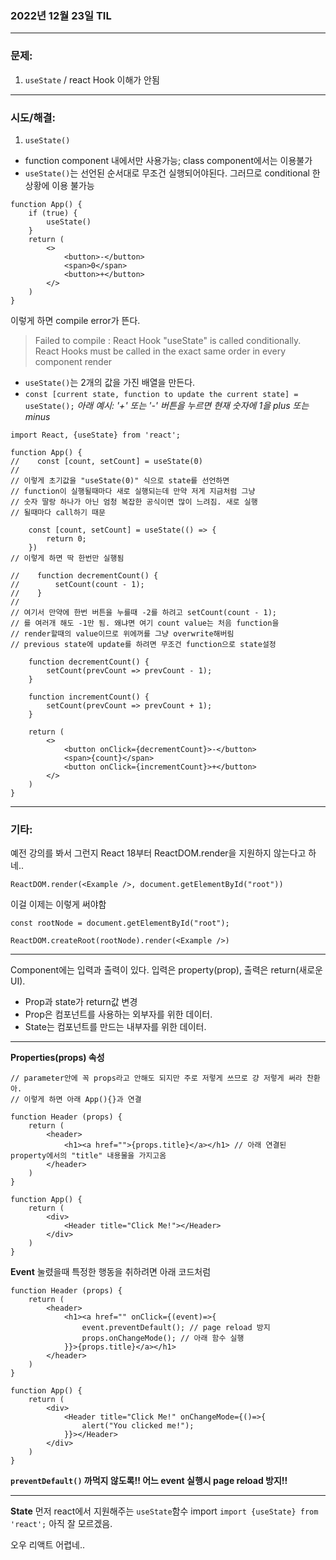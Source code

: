 ### 2022년 12월 23일 TIL

---

### **문제:**
1. `useState` / react Hook 이해가 안됨

---

### **시도/해결:**
1. `useState()`
- function component 내에서만 사용가능; class component에서는 이용불가
- `useState()`는 선언된 순서대로 무조건 실행되어야된다. 그러므로 conditional 한 상황에 이용 불가능
```
function App() {
    if (true) {
        useState()
    }
    return (
        <>
            <button>-</button>
            <span>0</span>
            <button>+</button>
        </>
    )
}
```
이렇게 하면 compile error가 뜬다.
> Failed to compile : React Hook "useState" is called conditionally. React Hooks must be called in the exact same order in every component render

- `useState()`는 2개의 값을 가진 배열을 만든다.
- `const [current state, function to update the current state] = useState();` 
*아래 예시: '+' 또는 '-' 버튼을 누르면 현재 숫자에 1을 plus 또는 minus*

```
import React, {useState} from 'react';

function App() {
//    const [count, setCount] = useState(0)
//
// 이렇게 초기값을 "useState(0)" 식으로 state를 선언하면 
// function이 실행될때마다 새로 실행되는데 만약 저게 지금처럼 그냥 
// 숫자 딸랑 하나가 아닌 엄청 복잡한 공식이면 많이 느려짐. 새로 실행
// 될때마다 call하기 때문

    const [count, setCount] = useState(() => {
        return 0;
    })
// 이렇게 하면 딱 한번만 실행됨

//    function decrementCount() {
//        setCount(count - 1);
//    } 
// 
// 여기서 만약에 한번 버튼을 누를때 -2를 하려고 setCount(count - 1);
// 를 여러개 해도 -1만 됨. 왜냐면 여기 count value는 처음 function을 
// render할때의 value이므로 위에꺼를 그냥 overwrite해버림
// previous state에 update를 하려면 무조건 function으로 state설정

    function decrementCount() {
        setCount(prevCount => prevCount - 1);
    }

    function incrementCount() {
        setCount(prevCount => prevCount + 1);
    }

    return (
        <>
            <button onClick={decrementCount}>-</button>
            <span>{count}</span>
            <button onClick={incrementCount}>+</button>
        </>
    )
}
```

---

### **기타:**

예전 강의를 봐서 그런지 React 18부터 ReactDOM.render을 지원하지 않는다고 하네..
```
ReactDOM.render(<Example />, document.getElementById("root"))
```
이걸 이제는 이렇게 써야함
```
const rootNode = document.getElementById("root");

ReactDOM.createRoot(rootNode).render(<Example />)
```

---
Component에는 입력과 출력이 있다. 입력은 property(prop), 출력은 return(새로운 UI).
- Prop과 state가 return값 변경
- Prop은 컴포넌트를 사용하는 외부자를 위한 데이터.
- State는 컴포넌트를 만드는 내부자를 위한 데이터.

---
**Properties(props) 속성**
```
// parameter안에 꼭 props라고 안해도 되지만 주로 저렇게 쓰므로 걍 저렇게 써라 찬환아. 
// 이렇게 하면 아래 App(){}과 연결

function Header (props) {
    return (
        <header>
            <h1><a href="">{props.title}</a></h1> // 아래 연결된 property에서의 "title" 내용물을 가지고옴
        </header>
    )
}

function App() {
    return (
        <div>
            <Header title="Click Me!"></Header>
        </div>
    )
}
```

**Event**
눌렸을때 특정한 행동을 취하려면 아래 코드처럼

```
function Header (props) {
    return (
        <header>
            <h1><a href="" onClick={(event)=>{
                event.preventDefault(); // page reload 방지
                props.onChangeMode(); // 아래 함수 실행
            }}>{props.title}</a></h1>
        </header>
    )
}

function App() {
    return (
        <div>
            <Header title="Click Me!" onChangeMode={()=>{
                alert("You clicked me!");
            }}></Header>
        </div>
    )
}
```
**`preventDefault()` 까먹지 않도록!! 어느 event 실행시 page reload 방지!!**

---
**State**
먼저 react에서 지원해주는 `useState`함수 import
`import {useState} from 'react';`
아직 잘 모르겠음.

오우 리액트 어렵네..